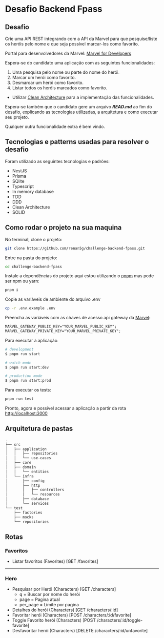 # Desafio Backend Fpass

## Desafio

Crie uma API REST integrando com a API da Marvel para que pesquise/liste os heróis pelo nome e que seja possível marcar-los como favorito.

Portal para desenvolvedores da Marvel: [Marvel for Developers](https://developer.marvel.com/)

Espera-se do candidato uma aplicação com as seguintes funcionalidades:

1. Uma pesquisa pelo nome ou parte do nome do herói.
2. Marcar um herói como favorito.
3. Desmarcar um herói como favorito.
4. Listar todos os heróis marcados como favorito.

- Utilizar [Clean Architecture](https://medium.com/luizalabs/criando-uma-aplicação-modular-muito-além-do-clean-architecture-5dde3687c5d6) para a implementação das funcionalidades.

Espera-se também que o candidato gere um arquivo **_READ.md_** ao fim do desafio, explicando as tecnologias utilizadas, a
arquitetura e como executar seu projeto.

Qualquer outra funcionalidade extra é bem vindo.

## Tecnologias e patterns usadas para resolver o desafio

Foram utilizado as seguintes tecnologias e padrões:

- NestJS
- Prisma
- SQlite
- Typescript
- In memory database
- TDD
- DDD
- Clean Architecture
- SOLID

## Como rodar o projeto na sua maquina

No terminal, clone o projeto:

```sh
git clone https://github.com/renan5g/challenge-backend-fpass.git
```

Entre na pasta do projeto:

```sh
cd challenge-backend-fpass
```

Instale a dependências do projeto aqui estou utilizando o [pnpm](https://pnpm.io/) mas pode ser npm ou yarn:

```sh
pnpm i
```

Copie as variáveis de ambiente do arquivo .env

```sh
cp -r .env.example .env
```

Preencha as variáveis com as chaves de acesso api gateway da [Marvel](https://developer.marvel.com/):

```txt
MARVEL_GATEWAY_PUBLIC_KEY="YOUR_MARVEL_PUBLIC_KEY";
MARVEL_GATEWAY_PRIVATE_KEY="YOUR_MARVEL_PRIVATE_KEY";
```

Para executar a aplicação:

```sh
# development
$ pnpm run start

# watch mode
$ pnpm run start:dev

# production mode
$ pnpm run start:prod
```

Para executar os tests:

```sh
pnpm run test
```

Pronto, agora e possível acessar a aplicação a partir da rota [http://localhost:3000](http://localhost:3000)

## Arquitetura de pastas

```txt
.
├── src
│   ├── application
│   │   ├── repositories
│   │   └── use-cases
│   ├── core
│   ├── domain
│   │   └── entities
│   └── infra
│       ├── config
│       ├── http
│       │   ├── controllers
│       │   └── resources
│       ├── database
│       └── services
└── test
    ├── factories
    ├── mocks
    └── repositories
```

## Rotas

### Favoritos

- Listar favoritos (Favorites) [GET /favorites]

---

### Hero

- Pesquisar por Herói (Characters) [GET /characters]
  - q = Buscar por nome do herói
  - page = Pagina atual
  - per_page = Limite por pagina
- Detalhes do herói (Characters) [GET /characters/:id]
- Favoritar herói (Characters) [POST /characters/:id/favorite]
- Toggle Favorito herói (Characters) [POST /characters/:id/toggle-favorite]
- Desfavoritar herói (Characters) [DELETE /characters/:id/unfavorite]
